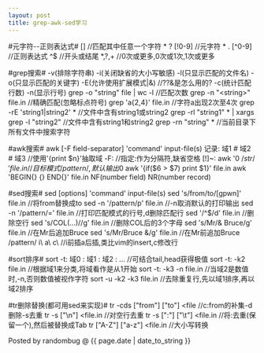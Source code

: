 ```yaml
---
layout: post 
title: grep-awk-sed学习 
---
```


#元字符--正则表达式#
	[]		//匹配其中任意一个字符
	* ? [!0-9]	//元字符
	* . [^0-9]	//正则表达式
	^$		//开头或结尾
	*,?,+		//0次或更多,0次或1次,1次或更多

#grep搜索#
	-v(排除字符串)
	-i(关闭缺省的大小写敏感)
	-l(只显示匹配的文件名)
	-o(只显示匹配的关键字)
	-E(允许使用扩展模式|&)		//??&是怎么用的?
	-c(统计匹配行数)
	-n(显示行号)
	grep -o "string" file | wc -l	//匹配次数
	grep -n "\<string\>" file.in	//精确匹配(忽略标点符号)
	grep 'a\{2,4\}' file.in		//字符a出现2次至4次
	grep -rE 'string1|string2' *			//文件中含有string1或string2
	grep -rl "string1" * | xargs grep -l "string2"	//文件中含有string1和string2
	grep -rn "string" *		//当前目录下所有文件中搜索字符

#awk搜索#
	awk [-F field-separator] 'command' input-file(s)
	记录:	域1 # 域2 # 域3		//使用'{print $n}'抽取域
	-F:				//指定:作为分隔符,缺省空格
	[!]~: awk '$0 ~ /str/' file.in	//目标模式/pattern/,默认输出$0
	awk '{if($6 > $7) print $1}' file.in
	awk 'BEGIN{} {} END{}' file.in
	NF(number field)  NR(number record)

#sed搜索#
	sed [options] 'command' input-file(s)
	sed 's/from/to/[gpwn]' file.in	//将from替换成to
	sed -n '/pattern/p' file.in	//-n取消默认的打印输出
	sed -n '/pattern/=' file.in	//打印匹配模式的行号,d删除匹配行
	sed '/^$/d' file.in		//删除空行
	sed 's/COL\(...\)//g' file.in	//删除COL后的3个字母
	sed 's/Mr/& Bruce/g' file.in	//在Mr后追加Bruce
	sed 's/Mr/Bruce &/g' file.in	//在Mr前追加Bruce
	/pattern/ i\ a\	c\		//i前插a后插,类比vim的insert,c修改行

#sort排序#
	sort -t: 域0 : 域1 : 域2 : ...	//可结合tail,head获得极值
	sort -t: -k2 file.in		//根据域1来分类,将域看作是从1开始
	sort -t: -k3 -n  file.in 	//当域2是数值时,-n,否则数值被视作字符
	sort -u -k2 -k3 file.in 	//去除重复行,先以域1排序,再以域2排序

#tr删除替换(都可用sed来实现)#
	tr -cds ["from"] ["to"] <file	//c:from的补集-d删除-s去重
	tr -s ["\n"] <file.in		//对空行去重
	tr -s [":"] ["\t"] <file.in	//将:去重(保留一个),然后被替换成Tab
	tr ["A-Z"] ["a-z"] <file.in	//大小写转换


Posted by randombug @ {{ page.date | date_to_string }}
